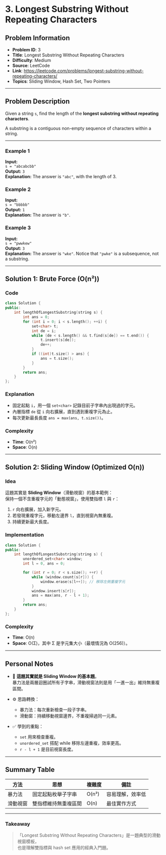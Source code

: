 # 3. Longest Substring Without Repeating Characters

## Problem Information
- **Problem ID**: 3  
- **Title**: Longest Substring Without Repeating Characters  
- **Difficulty**: Medium  
- **Source**: LeetCode  
- **Link**: https://leetcode.com/problems/longest-substring-without-repeating-characters/  
- **Topics**: Sliding Window, Hash Set, Two Pointers  

---

## Problem Description
Given a string `s`, find the length of the **longest substring without repeating characters**.

A substring is a contiguous non-empty sequence of characters within a string.

---

### Example 1
**Input:**  
`s = "abcabcbb"`  
**Output:** `3`  
**Explanation:** The answer is `"abc"`, with the length of 3.

### Example 2
**Input:**  
`s = "bbbbb"`  
**Output:** `1`  
**Explanation:** The answer is `"b"`.

### Example 3
**Input:**  
`s = "pwwkew"`  
**Output:** `3`  
**Explanation:** The answer is `"wke"`. Notice that `"pwke"` is a subsequence, not a substring.

---

## Solution 1: Brute Force (O(n²))

### Code
```cpp
class Solution {
public:
    int lengthOfLongestSubstring(string s) {
        int ans = 0;
        for (int i = 0; i < s.length(); ++i) {
            set<char> t;
            int de = i;
            while (de < s.length() && t.find(s[de]) == t.end()) {
                t.insert(s[de]);
                de++;
            }
            if ((int)t.size() > ans) {
                ans = t.size();
            }
        }
        return ans;
    }
};
```

### Explanation
- 固定起點 `i`，用一個 `set<char>` 記錄目前子字串內出現過的字元。
- 內層指標 `de` 從 `i` 向右擴展，直到遇到重複字元為止。
- 每次更新最長長度 `ans = max(ans, t.size())`。

### Complexity
- **Time**: O(n²)  
- **Space**: O(n)

---

## Solution 2: Sliding Window (Optimized O(n))

### Idea
這題其實是 **Sliding Window**（滑動視窗）的基本範例：  
保持一個不含重複字元的「動態視窗」，使用雙指標 `l` 與 `r`：

1. `r` 向右擴展，加入新字元。
2. 若發現重複字元，移動左邊界 `l`，直到視窗內無重複。
3. 持續更新最大長度。

### Implementation
```cpp
class Solution {
public:
    int lengthOfLongestSubstring(string s) {
        unordered_set<char> window;
        int l = 0, ans = 0;

        for (int r = 0; r < s.size(); ++r) {
            while (window.count(s[r])) {
                window.erase(s[l++]); // 移除左側重複字元
            }
            window.insert(s[r]);
            ans = max(ans, r - l + 1);
        }
        return ans;
    }
};
```

### Complexity
- **Time**: O(n)  
- **Space**: O(Σ)，其中 Σ 是字元集大小（最壞情況為 O(256)）。

---

## Personal Notes

- 🧠 **這題其實就是 Sliding Window 的基本題**。  
  暴力法是兩層迴圈試所有子字串，滑動視窗法則是用「一進一出」維持無重複區間。  

- ⚙️ 思路轉換：  
  - 暴力法：每次重新檢查一段子字串。  
  - 滑動窗：持續移動視窗邊界，不重複掃過同一元素。  

- ✅ 學到的重點：  
  - `set` 用來檢查重複。  
  - `unordered_set` 搭配 while 移除左邊重複，效率更高。  
  - `r - l + 1` 是目前視窗長度。

---

## Summary Table

| 方法 | 思想 | 複雜度 | 備註 |
|------|------|---------|------|
| 暴力法 | 固定起點枚舉子字串 | O(n²) | 容易理解，效率低 |
| 滑動視窗 | 雙指標維持無重複區間 | O(n) | 最佳實作方式 |

---

### Takeaway
> 「Longest Substring Without Repeating Characters」是一題典型的滑動視窗模板，  
> 也是理解雙指標與 hash set 應用的經典入門題。
